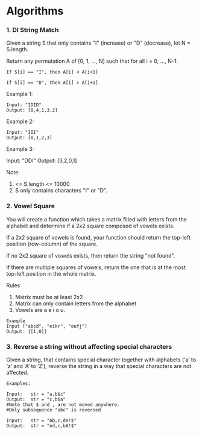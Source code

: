 # Algorithms

### 1. DI String Match

Given a string S that only contains "I" (increase) or "D" (decrease), let N = S.length.

Return any permutation A of [0, 1, ..., N] such that for all i = 0, ..., N-1:

```
If S[i] == "I", then A[i] < A[i+1]

If S[i] == "D", then A[i] > A[i+1]
```

Example 1:
```
Input: "IDID"
Output: [0,4,1,3,2]
```
Example 2:
```
Input: "III"
Output: [0,1,2,3]
```
Example 3:

Input: "DDI"
Output: [3,2,0,1]


Note:
1. <= S.length <= 10000
2. S only contains characters "I" or "D".


### 2. Vowel Square

You will create a function which takes a matrix filled with letters from the alphabet and determine if a 2x2 square composed of vowels exists.

If a 2x2 square of vowels is found, your function should return the top-left position (row-column) of the square.

If no 2x2 square of vowels exists, then return the string "not found".

If there are multiple squares of vowels, return the one that is at the most top-left position in the whole matrix.

Rules

1. Matrix must be at least 2x2
2. Matrix can only contain letters from the alphabet
3. Vowels are a e i o u.

```
Example
Input ["abcd", "eikr", "oufj"]
Output: [[1,0]]
```


### 3. Reverse a string without affecting special characters
Given a string, that contains special character together with alphabets (‘a’ to ‘z’ and ‘A’ to ‘Z’), reverse the string in a way that special characters are not affected.

```
Examples:

Input:   str = "a,b$c"
Output:  str = "c,b$a"
#Note that $ and , are not moved anywhere.  
#Only subsequence "abc" is reversed

Input:   str = "Ab,c,de!$"
Output:  str = "ed,c,bA!$"
```

